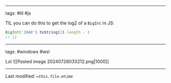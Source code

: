 
---
tags: #til #js 

TIL you can do this to get the log2 of a `BigInt` in JS:
```js
BigInt('2048').toString(2).length - 1
// 11
```

---
tags: #windows #wsl 

Lol
![[Pasted image 20240726033212.png|1000]]

---
Last modified: *`=this.file.mtime`*